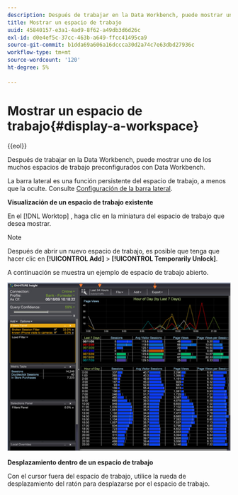 ```yaml
---
description: Después de trabajar en la Data Workbench, puede mostrar uno de los muchos espacios de trabajo preconfigurados con Data Workbench.
title: Mostrar un espacio de trabajo
uuid: 45840157-e3a1-4ad9-8f62-a49db3d6d26c
exl-id: d0e4ef5c-37cc-463b-a649-ffcc41495ca9
source-git-commit: b1dda69a606a16dccca30d2a74c7e63dbd27936c
workflow-type: tm+mt
source-wordcount: '120'
ht-degree: 5%

---
```


# Mostrar un espacio de trabajo{#display-a-workspace}

{{eol}}

Después de trabajar en la Data Workbench, puede mostrar uno de los muchos espacios de trabajo preconfigurados con Data Workbench.

La barra lateral es una función persistente del espacio de trabajo, a menos que la oculte. Consulte [Configuración de la barra lateral](../../../home/c-get-started/c-config-sidebar.md#concept-41db771b302e43018e5a9daa40b397e6).

**Visualización de un espacio de trabajo existente**

En el [!DNL Worktop] , haga clic en la miniatura del espacio de trabajo que desea mostrar.

>[!NOTE]
>
>Después de abrir un nuevo espacio de trabajo, es posible que tenga que hacer clic en **[!UICONTROL Add]** > **[!UICONTROL Temporarily Unlock]**.

A continuación se muestra un ejemplo de espacio de trabajo abierto.

![](assets/client-dis.png)

**Desplazamiento dentro de un espacio de trabajo**

Con el cursor fuera del espacio de trabajo, utilice la rueda de desplazamiento del ratón para desplazarse por el espacio de trabajo.
